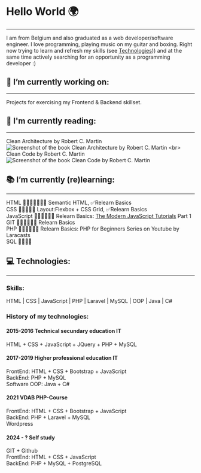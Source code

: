 # Hello World 🌍
---
I am from Belgium and also graduated as a web developer/software engineer. I love programming, playing music on my guitar and boxing. Right now trying to learn and refresh my skills (see [Technologies](#my-anchor))) and at the same time actively searching for an opportunity as a programming developer :)

## 🔨 I’m currently working on:
---
Projects for exercising my Frontend & Backend skillset.

## 📖 I'm currently reading:
---
Clean Architecture by Robert C. Martin <br>
![Screenshot of the book Clean Architecture by Robert C. Martin]([https://encrypted-tbn2.gstatic.com/images?q=tbn:ANd9GcRNqllhvWoZNpr_GxKGoRDdqJ-dPX6TUOQWaxUio5hJhy21e5mU](https://m.media-amazon.com/images/I/41tjPqycZ1L._AC_SY780_DpWeblab_.jpg)) <br>
Clean Code by Robert C. Martin <br>
![Screenshot of the book Clean Code by Robert C. Martin](https://m.media-amazon.com/images/I/41bOkXnNBjL._AC_SY780_.jpg) <br>

## 📚 I’m currently (re)learning:
---
HTML  🏁➖➖➖➖🏃‍♂️ Semantic HTML, ✅Relearn Basics <br>
CSS 🏁➖➖🏃‍♂️ Layout:Flexbox + CSS Grid, ✅Relearn Basics <br>
JavaScript 🏁➖➖➖🏃‍♂️ Relearn Basics: [The Modern JavaScript Tutorials](https://javascript.info) Part 1 <br>
GIT 🏁➖➖➖🏃‍♂️ Relearn Basics <br>
PHP 🏁➖➖➖🏃‍♂️ Relearn Basics: PHP for Beginners Series on Youtube by Laracasts <br>
SQL 🏁➖➖➖ <br>

## 💻 Technologies:<a id="my-anchor"></a>
---
### Skills:
HTML | CSS | JavaScript | PHP | Laravel | MySQL | OOP | Java | C#
### History of my technologies:
#### 2015-2016 Technical secundary education IT
HTML + CSS + JavaScript + JQuery + PHP + MySQL
#### 2017-2019 Higher professional education IT
FrontEnd: HTML + CSS + Bootstrap + JavaScript <br>
BackEnd: PHP + MySQL <br>
Software OOP: Java + C#
#### 2021 VDAB PHP-Course 
FrontEnd: HTML + CSS + Bootstrap + JavaScript <br>
BackEnd: PHP + Laravel + MySQL <br>
Wordpress
#### 2024 - ? Self study
GIT + Github <br>
FrontEnd: HTML + CSS + JavaScript <br>
BackEnd: PHP + MySQL + PostgreSQL <br>

<!-- ### 🤔 I’m looking for help with ...
### 👯 I’m looking to collaborate on ...
### 💬 Ask me about ...
### 📫 How to reach me: ...
### 😄 Pronouns: ...
### ⚡ Fun fact: ...
-->
